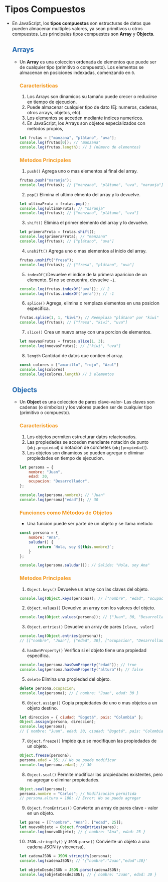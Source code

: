 # Tipos Compuestos

* En JavaScript, los **tipos compuestos** son estructuras de datos que pueden almacenar multiples valores, ya sean primitivos u otros compuestos. Los principales tipos compuestos son **Array** y **Objects**.

    ## <span style="color:#2168b0">Arrays</span>
    
    * Un **Array** es una coleccion ordenada de elementos que puede ser de cualquier tipo (primitivo o compuesto). Los elementos se almacenan en posiciones indexadas, comenzando en `0`.
    
        ### <span style="color:#f39921">Caracteristicas</span>
        
        1. Los Arrays son dinamicos  su tamaño puede crecer o reducirse en tiempo de ejecucion.
        2. Puede almacenar cualquier tipo de dato (Ej: numeros, cadenas, otros arrays, objetos, etc).
        3. Los elementos se acceden mediante indices numericos.
        4. En JavaScript, los Arrays son objetos especializados con metodos propios,
   
        ```javascript
        let frutas = ["manzana", "plátano", "uva"];
        console.log(frutas[0]); // "manzana"
        console.log(frutas.length); // 3 (número de elementos)
        ```
        
       ### <span style="color:#f39921">Metodos Principales</span>
       
       1. `push()` Agrega uno o mas elementos al final del array.

        ```javascript
        frutas.push("naranja");
        console.log(frutas); // ["manzana", "plátano", "uva", "naranja"]
        ```
        2. `pop()` Elimina el ultimo elmento del array y lo devuelve.

        ```javascript
        let ultimaFruta = frutas.pop();
        console.log(ultimaFruta); // "naranja"
        console.log(frutas); // ["manzana", "plátano", "uva"]
        ```
        3. `shift()` Elimina el primer elemento del array y lo devuelve.
        
        ```javascript
        let primeraFruta = frutas.shift();
        console.log(primeraFruta); // "manzana"
        console.log(frutas); // ["plátano", "uva"]
        ```
        4. `unshift()` Agrega uno o mas elementos al inicio del array.
       
        ```javascript
        frutas.unshift("fresa");
        console.log(frutas); // ["fresa", "plátano", "uva"]
        ```
        5. `indexOf()`Devuelve el indice de la primera aparicion de un elemento. Si no se encuentra, devuelve `-1`.
       
        ```javascript
        console.log(frutas.indexOf("uva")); // 2
        console.log(frutas.indexOf("pera")); // -1
        ```
        6. `splice()` Agrega, elimina o remplaza elementos en una posicion especifica.
        
        ```javascript
        frutas.splice(1, 1, "kiwi"); // Reemplaza "plátano" por "kiwi"
        console.log(frutas); // ["fresa", "kiwi", "uva"]
        ```
    
        7. `slice()` Crea un nuevo array con una porcion de elementos.
        
        ```javascript
        let nuevasFrutas = frutas.slice(1, 3);
        console.log(nuevasFrutas); // ["kiwi", "uva"]
        ```
        8. `length` Cantidad de datos que contien el array.
       
        ```javascript
        const colores = ["amarillo", "rojo", "Azul"]
        console.log(colores)
        console.log(colores.length) // 3 elementos
        ```


    ## <span style="color:#2168b0">Objects</span>
    
    * Un **Object** es una coleccion de pares clave-valor- Las claves son cadenas (o simbolos) y los valores pueden ser de cualquier tipo (primitivo o compuesto).
    
        ### <span style="color:#f39921">Caracteristicas</span>
        
        1. Los objetos permiten estructurar datos relacionados.
        2. Las propiedades se acceden mendiante notación de punto (`obj.propiedad`) o notacion de corchetes (`obj[propiedad]`).
        3. Los objetos son dinamicos se pueden agregar o eliminar propiedades en tiempo de ejecucion.
        

        ```javascript
        let persona = {
            nombre: "Juan",
            edad: 30,
            ocupacion: "Desarrollador",
        };

        console.log(persona.nombre); // "Juan"
        console.log(persona["edad"]); // 30
        ```
        ### <span style="color:#f39921">Funciones como Métodos de Objetos</span>
        
        * Una funcion puede ser parte de un objeto y se llama metodo
        
        ```javascript
        const persona = {
            nombre: "Ana",
            saludar() {
                return `Hola, soy ${this.nombre}`;
            }
        };

        console.log(persona.saludar()); // Salida: "Hola, soy Ana"
        ```

        
        ### <span style="color:#f39921">Metodos Principales</span>
        
        1. `Object.keys()` Devuelve un array con las claves del objeto.
        
        ```javascript
        console.log(Object.keys(persona)); // ["nombre", "edad", "ocupacion"]
        ```
        2. `Object.values()` Devuelve un array con los valores del objeto.
        
        ```javascript
        console.log(Object.values(persona)); // ["Juan", 30, "Desarrollador"]
        ```
        3. `Object.entries()` Devuelve un array de pares `[clave, valor]`
        
        ```javascript
        console.log(Object.entries(persona));
        // [["nombre", "Juan"], ["edad", 30], ["ocupacion", "Desarrollador"]]
        ```
        4. `hasOwnProperty()` Verifica si el objeto tiene una propiedad especifica.
        
        ```javascript
        console.log(persona.hasOwnProperty("edad")); // true
        console.log(persona.hasOwnProperty("altura")); // false
        ```
        5. `delete` Elimina una propiedad del objeto.
        
        ```javascript
        delete persona.ocupacion;
        console.log(persona); // { nombre: "Juan", edad: 30 }
        ```
        6. `Object.assign()` Copia propiedades de uno o mas objetos a un objeto destino.
        
        ```javascript
        let direccion = { ciudad: "Bogotá", pais: "Colombia" };
        Object.assign(persona, direccion);
        console.log(persona);
        // { nombre: "Juan", edad: 30, ciudad: "Bogotá", pais: "Colombia" }
        ```
        7. `Object.freeze()` Impide que se modifiquen las propiedades de un objeto.
        
        ```javascript
        Object.freeze(persona);
        persona.edad = 35; // No se puede modificar
        console.log(persona.edad); // 30
        ```
        8. `Object.seal()` Permite modificar las propiedades existentes, pero no agregar o eliminar propiedades.
        
        ```javascript
        Object.seal(persona);
        persona.nombre = "Carlos"; // Modificación permitida
        // persona.altura = 180; // Error: No se puede agregar
        ```
        9. `Object.fromEntries()` Convierte un array de pares clave - valor en un objeto.

        ```javascript
        let pares = [["nombre", "Ana"], ["edad", 25]];
        let nuevoObjeto = Object.fromEntries(pares);
        console.log(nuevoObjeto); // { nombre: "Ana", edad: 25 }
        ```
        10. `JSON.stringify()` y `JSON.parse()` Convierte un objeto a una cadena JSON (y viceversa).
        
        ```javascript
        let cadenaJSON = JSON.stringify(persona);
        console.log(cadenaJSON); // '{"nombre":"Juan","edad":30}'

        let objetoDesdeJSON = JSON.parse(cadenaJSON);
        console.log(objetoDesdeJSON); // { nombre: "Juan", edad: 30 }
        ```













        


    






      


